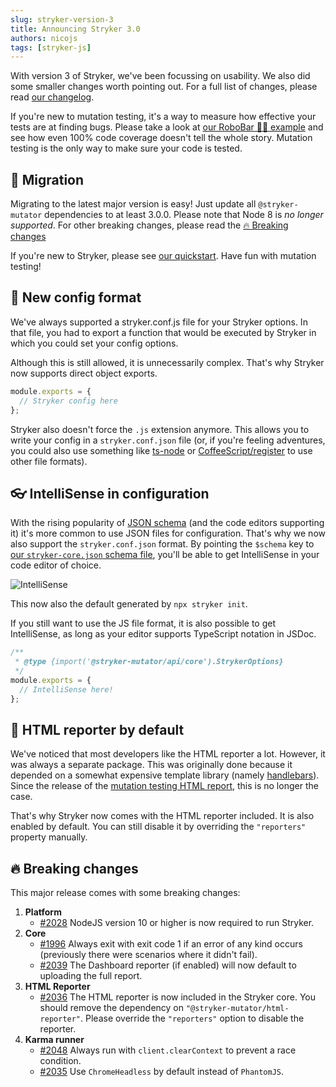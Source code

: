 ```yaml
---
slug: stryker-version-3
title: Announcing Stryker 3.0
authors: nicojs
tags: [stryker-js]
---
```


With version 3 of Stryker, we've been focussing on usability. We also did some smaller changes worth pointing out.
For a full list of changes, please read [our changelog](https://github.com/stryker-mutator/stryker-js/blob/master/CHANGELOG.md#300-2020-03-11).

<!--truncate-->

If you're new to mutation testing, it's a way to measure how effective your tests are at finding bugs.
Please take a look at [our RoboBar 🤖🍷 example](/example) and see how even 100% code coverage doesn't tell the whole story.
Mutation testing is the only way to make sure your code is tested.

## 🚀 Migration

Migrating to the latest major version is easy! Just update all `@stryker-mutator` dependencies to at least 3.0.0.
Please note that Node 8 is _no longer supported_. For other breaking changes, please read the [🔥 Breaking changes](#breaking-changes)

If you're new to Stryker, please see [our quickstart](/stryker/quickstart). Have fun with mutation testing!

## 📃 New config format

We've always supported a stryker.conf.js file for your Stryker options.
In that file, you had to export a function that would be executed by Stryker
in which you could set your config options.

Although this is still allowed, it is unnecessarily complex. That's why Stryker now supports direct
object exports.

```js
module.exports = {
  // Stryker config here
};
```

Stryker also doesn't force the `.js` extension anymore. This allows you to write your
config in a `stryker.conf.json` file (or, if you're feeling adventures, you could also
use something like [ts-node](https://github.com/TypeStrong/ts-node) or [CoffeeScript/register](https://coffeescript.org/#nodejs-usage) to use other file formats).

## 👓 IntelliSense in configuration

With the rising popularity of [JSON schema](https://json-schema.org/)
(and the code editors supporting it) it's more common to use JSON files for configuration. That's why we now also support
the `stryker.conf.json` format. By pointing the `$schema` key to [our `stryker-core.json` schema file](https://raw.githubusercontent.com/stryker-mutator/stryker/master/packages/api/schema/stryker-core.json), you'll be able to get IntelliSense
in your code editor of choice.

![IntelliSense](/images/blogs/intellisense.png)

This now also the default generated by `npx stryker init`.

If you still want to use the JS file format, it is also possible to get IntelliSense,
as long as your editor supports TypeScript notation in JSDoc.

```js
/**
 * @type {import('@stryker-mutator/api/core').StrykerOptions}
 */
module.exports = {
  // IntelliSense here!
};
```

## 🎨 HTML reporter by default

We've noticed that most developers like the HTML reporter a lot.
However, it was always a separate package. This was originally done
because it depended on a somewhat expensive template library (namely [handlebars](https://handlebarsjs.com/)).
Since the release of the [mutation testing HTML report](/blog/2019-04-03/one-mutation-testing-html-report),
this is no longer the case.

That's why Stryker now comes with the HTML reporter included. It is also enabled by default. You can still disable it
by overriding the `"reporters"` property manually.

## 🔥 Breaking changes

This major release comes with some breaking changes:

1. **Platform**
   - [#2028](https://github.com/stryker-mutator/stryker-js/pull/2028) NodeJS version 10 or higher is now required to run Stryker.
1. **Core**
   - [#1996](https://github.com/stryker-mutator/stryker-js/issues/1996) Always exit with exit code 1 if an error of any kind occurs (previously there were scenarios where it didn't fail).
   - [#2039](https://github.com/stryker-mutator/stryker-js/pull/2039) The Dashboard reporter (if enabled) will now default to uploading the full report.
1. **HTML Reporter**
   - [#2036](https://github.com/stryker-mutator/stryker-js/pull/2036) The HTML reporter is now included in the Stryker core. You should remove the dependency on `"@stryker-mutator/html-reporter"`.
     Please override the `"reporters"` option to disable the reporter.
1. **Karma runner**
   - [#2048](https://github.com/stryker-mutator/stryker-js/pull/2048) Always run with `client.clearContext` to prevent a race condition.
   - [#2035](https://github.com/stryker-mutator/stryker-js/pull/2035) Use `ChromeHeadless` by default instead of `PhantomJS`.
